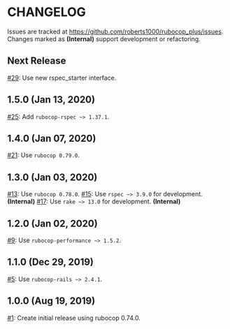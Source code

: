 # CHANGELOG

Issues are tracked at https://github.com/roberts1000/rubocop_plus/issues. Changes marked as **(Internal)** support  development or refactoring.

## Next Release

[#29](../../issues/29): Use new rspec_starter interface.

## 1.5.0 (Jan 13, 2020)

[#25](../../issues/25): Add `rubocop-rspec ~> 1.37.1`.

## 1.4.0 (Jan 07, 2020)

[#21](../../issues/21): Use `rubocop 0.79.0`.

## 1.3.0 (Jan 03, 2020)

[#13](../../issues/13): Use `rubocop 0.78.0`.
[#15](../../issues/15): Use `rspec ~> 3.9.0` for development. **(Internal)**
[#17](../../issues/17): Use `rake ~> 13.0` for development. **(Internal)**

## 1.2.0 (Jan 02, 2020)

[#9](../../issues/9): Use `rubocop-performance ~> 1.5.2`.

## 1.1.0 (Dec 29, 2019)

[#5](../../issues/5): Use `rubocop-rails ~> 2.4.1`.

## 1.0.0 (Aug 19, 2019)

[#1](../../issues/1): Create initial release using rubocop 0.74.0.
